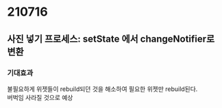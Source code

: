 # 210716
## 사진 넣기 프로세스: setState 에서 changeNotifier로 변환
### 기대효과
불필요하게 위젯들이 rebuild되던 것을 해소하여 필요한 위젯만 rebuild된다.   
버벅임 사라질 것으로 예상

